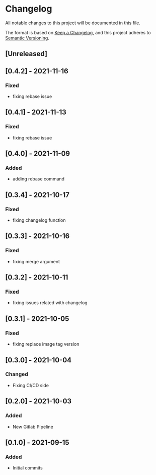 # Changelog
All notable changes to this project will be documented in this file.

The format is based on [Keep a Changelog](https://keepachangelog.com/en/1.0.0/),
and this project adheres to [Semantic Versioning](https://semver.org/spec/v2.0.0.html).

## [Unreleased]

## [0.4.2] - 2021-11-16
### Fixed
- fixing rebase issue

## [0.4.1] - 2021-11-13
### Fixed
- fixing rebase issue

## [0.4.0] - 2021-11-09
### Added
- adding rebase command

## [0.3.4] - 2021-10-17
### Fixed
- fixing changelog function

## [0.3.3] - 2021-10-16
### Fixed
- fixing merge argument

## [0.3.2] - 2021-10-11
### Fixed
- fixing issues related with changelog

## [0.3.1] - 2021-10-05
### Fixed
- fixing replace image tag version

## [0.3.0] - 2021-10-04
### Changed
- Fixing CI/CD side

## [0.2.0] - 2021-10-03
### Added
- New Gitlab Pipeline

## [0.1.0] - 2021-09-15
### Added
- Initial commits
